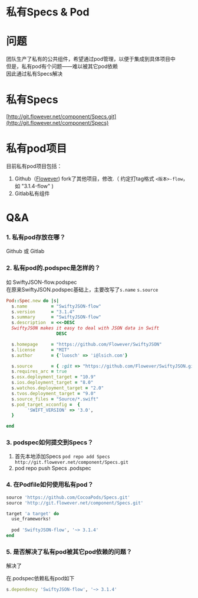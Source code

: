 # 私有Specs & Pod

# 问题
团队生产了私有的公共组件，希望通过pod管理，以便于集成到具体项目中  
但是，私有pod有个问题——难以被其它pod依赖  
因此通过私有Specs解决

# 私有Specs
[http://git.flowever.net/component/Specs.git](http://git.flowever.net/component/Specs)

# 私有pod项目
目前私有pod项目包括：

1. Github（[Flowever](https://github.com/Flowever)) fork了其他项目，修改.（ 约定打tag格式 `<版本>-flow`，如 "3.1.4-flow" )
2. Gitlab私有组件

# Q&A
### 1. 私有pod存放在哪？
Github 或 Gitlab

### 2. 私有pod的.podspec是怎样的？

如 SwiftyJSON-flow.podspec  
在原来SwiftyJSON.podspec基础上，主要改写了`s.name` `s.source`

```ruby
Pod::Spec.new do |s|
  s.name         = "SwiftyJSON-flow"
  s.version      = "3.1.4"
  s.summary      = "SwiftyJSON-flow"
  s.description  = <<-DESC
  SwiftyJSON makes it easy to deal with JSON data in Swift
                   DESC

  s.homepage     = "https://github.com/Flowever/SwiftyJSON"
  s.license      = "MIT"
  s.author       = {'luosch' => 'i@lsich.com'}

  s.source       = { :git => "https://github.com/Flowever/SwiftyJSON.git", :tag => "#{s.version}-flow" }
  s.requires_arc = true
  s.osx.deployment_target = "10.9"
  s.ios.deployment_target = "8.0"
  s.watchos.deployment_target = "2.0"
  s.tvos.deployment_target = "9.0"
  s.source_files = "Source/*.swift"
  s.pod_target_xcconfig =  {
        'SWIFT_VERSION' => '3.0',
  }

end

```

### 3. podspec如何提交到Specs？
1. 首先本地添加Specs `pod repo add Specs http://git.flowever.net/component/Specs.git`
2. pod repo push Specs <pod-name>.podspec


### 4. 在Podfile如何使用私有pod？

```ruby
source 'https://github.com/CocoaPods/Specs.git'
source 'http://git.flowever.net/component/Specs.git'

target 'a target' do
  use_frameworks!
  
  pod 'SwiftyJSON-flow', '~> 3.1.4'
end
```

### 5. 是否解决了私有pod被其它pod依赖的问题？
解决了  

在.podspec依赖私有pod如下

```ruby
s.dependency 'SwiftyJSON-flow', '~> 3.1.4'
```

